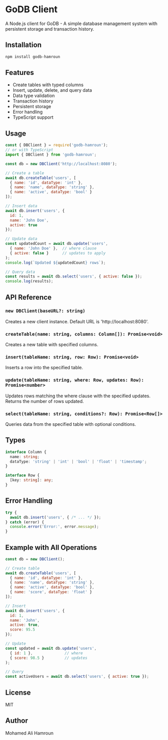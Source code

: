 # GoDB Client

A Node.js client for GoDB - A simple database management system with persistent storage and transaction history.

## Installation

```bash
npm install godb-hamroun
```

## Features
- Create tables with typed columns
- Insert, update, delete, and query data
- Data type validation
- Transaction history
- Persistent storage
- Error handling
- TypeScript support

## Usage

```javascript
const { DBClient } = require('godb-hamroun');
// or with TypeScript
import { DBClient } from 'godb-hamroun';

const db = new DBClient('http://localhost:8080');

// Create a table
await db.createTable('users', [
  { name: 'id', dataType: 'int' },
  { name: 'name', dataType: 'string' },
  { name: 'active', dataType: 'bool' }
]);

// Insert data
await db.insert('users', {
  id: 1,
  name: 'John Doe',
  active: true
});

// Update data
const updatedCount = await db.update('users', 
  { name: 'John Doe' },  // where clause
  { active: false }      // updates to apply
);
console.log(`Updated ${updatedCount} rows`);

// Query data
const results = await db.select('users', { active: false });
console.log(results);
```

## API Reference

### `new DBClient(baseURL?: string)`
Creates a new client instance. Default URL is 'http://localhost:8080'.

### `createTable(name: string, columns: Column[]): Promise<void>`
Creates a new table with specified columns.

### `insert(tableName: string, row: Row): Promise<void>`
Inserts a row into the specified table.

### `update(tableName: string, where: Row, updates: Row): Promise<number>`
Updates rows matching the where clause with the specified updates.
Returns the number of rows updated.

### `select(tableName: string, conditions?: Row): Promise<Row[]>`
Queries data from the specified table with optional conditions.

## Types

```typescript
interface Column {
  name: string;
  dataType: 'string' | 'int' | 'bool' | 'float' | 'timestamp';
}

interface Row {
  [key: string]: any;
}
```

## Error Handling

```javascript
try {
  await db.insert('users', { /* ... */ });
} catch (error) {
  console.error('Error:', error.message);
}
```

## Example with All Operations

```javascript
const db = new DBClient();

// Create table
await db.createTable('users', [
  { name: 'id', dataType: 'int' },
  { name: 'name', dataType: 'string' },
  { name: 'active', dataType: 'bool' },
  { name: 'score', dataType: 'float' }
]);

// Insert
await db.insert('users', {
  id: 1,
  name: 'John',
  active: true,
  score: 95.5
});

// Update
const updated = await db.update('users',
  { id: 1 },              // where
  { score: 98.5 }         // updates
);

// Query
const activeUsers = await db.select('users', { active: true });
```

## License

MIT

## Author

Mohamed Ali Hamroun
